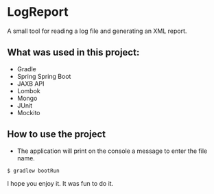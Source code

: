 # LogReport

A small tool for reading a log file and generating an XML report.

## What was used in this project:
* Gradle
* Spring Spring Boot
* JAXB API
* Lombok
* Mongo
* JUnit
* Mockito

## How to use the project

* The application will print on the console a message to enter the file name.

```bash
$ gradlew bootRun

```


I hope you enjoy it.
It was fun to do it.
